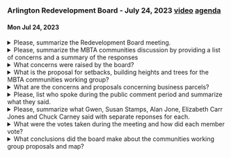 ### Arlington Redevelopment Board - July 24, 2023  [video](https://www.youtube.com/watch?v=IFwx7J1gojE)  [agenda](https://arlington.novusagenda.com/agendapublic/MeetingView.aspx?MeetingID=1894&MinutesMeetingID=-1&doctype=Agenda)
#### Mon Jul 24, 2023

<details><summary>Please, summarize the Redevelopment Board meeting.</summary>

> The Redevelopment Board meeting on July 24th was chaired by Rachel Fenberry and attended by board members Steve Rappalach, Eugene Benson, Ken Low, and Director of Planning and Community Development Department, Claire Ricker. The meeting began with a review of the meeting minutes from February 27th, April 3rd, and June 26th, 2023, which were all approved. The board then moved on to discuss the MBTA communities discussion, with a focus on zoning and development. Claire Ricker presented a 3D model of potential zoning changes along Mass Ave and Broadway. The board also discussed the possibility of extending the current zoning for commercial and industrial to all residential areas. The meeting concluded with a discussion on the timing of the town meeting and the need for a pre-approval compliance review from the state.
</details><details><summary>Please, summarize the MBTA communities discussion by providing a list of concerns and a summary of the responses</summary>

> 1. Concern: The 10-foot setback was not sufficient for a tree. 
Response: The board acknowledged this concern and suggested that if there's room for 20,000 units in the current map, there may be some ability to increase setbacks and therefore include more green space.

2. Concern: The incentives for mixed use, affordable housing, and green space may compete with each other, leading to developers optimizing one over the others.
Response: The board acknowledged this concern and suggested that it merits some analysis or scenario planning.

3. Concern: The unintended consequences of some of these incentives, such as empty storefronts.
Response: The board acknowledged this concern and suggested that they need to be careful of creating empty storefronts.

4. Concern: The need for an economic feasibility analysis to ensure that 15% affordable housing requirement doesn't make anything unbuildable.
Response: The board agreed to perform an economic feasibility analysis. They also mentioned that given the fact that there are 40B projects in the town where they do 25% affordable housing and still manage to successfully develop projects, they don't believe that 15% will be so onerous.

5. Concern: The need to clarify whether the department can perform the economic feasibility analysis and whether it would be acceptable.
Response: The board expressed their desire for the department to be able to certify it on their own, but they would have to see what the state requires.

6. Concern: The need to confirm the same Area Median Income (AMI) as currently in their inclusionary study.
Response: The board confirmed that the intent was to not change from what is currently being developed, which is 60% AMI for rental and 70% for homeownership.
</details><details><summary>What concerns were raised by the board?</summary>

> The board raised concerns about the zoning of corner lots. Specifically, they discussed how corner lots have two front yards and two side yards, with no designated rear yard. This could potentially lead to issues with buildings being too close to each other. The board also discussed the idea of extending commercial zoning along side streets, which could impact residential areas. They wanted to ensure that any changes to zoning regulations would be fair to both commercial and residential areas.
</details><details><summary>What is the proposal for setbacks, building heights and trees for the MBTA communities working group?</summary>

> The MBTA communities working group has proposed varying setbacks and building heights depending on the specific area within the district. For example, in the neighborhood multifamily district, they propose a 10-foot front setback, 10-foot side setback, and 20-foot rear setback, with a maximum building height of four stories. In the S7 Broadway district, they propose a zero-foot front setback, 10-foot side setback, and 20-foot rear setback, with a maximum building height of six stories. The group has also discussed the importance of trees in these areas, with one member noting that a 15-foot setback is the minimum for a successful tree. However, specific requirements or incentives for tree planting have not been detailed.
</details><details><summary>What are the concerns and proposals concerning business parcels?</summary>

> The discussion revolved around the potential rezoning of business parcels along Route 2, from Pleasant Street up to Lexington, near St. Camilla's. The working group had considered this idea but did not make a formal vote or recommendation on it. The idea was to focus more on high transit areas, such as the corridor along Mass Avenue. The group also discussed the potential of expanding current laws to apply to residential, multi-use, and planned unit districts, not just in the business industrial zones. This would include site development standards for shade tree coverage along main corridors and screening and space buffer requirements between properties. These modifications would help mitigate climate change, moderate heat islands, and enrich Arlington's natural streetscapes.
</details><details><summary>Please, list who spoke during the public comment period and summarize what they said.</summary>

> During the public comment period, one individual spoke. The person raised two main points. First, they expressed concern about the 10-foot setback not being sufficient for a tree and suggested that it should be increased to allow for more green space. They also pointed out that the current map allows for up to 20,000 potential units, which is significantly more than the state's base requirement, suggesting that there might be room to increase setbacks without significantly impacting the potential for development. Second, they discussed the three incentives (mixed use, affordable housing, and green space) and raised concerns that these incentives might compete with each other, potentially leading to developers optimizing for one at the expense of the others. They also expressed concern about the potential for empty storefronts as an unintended consequence of these incentives.
</details><details><summary>Please, summarize what Gwen, Susan Stamps, Alan Jone, Elizabeth Carr Jones and Chuck Carney said with separate reponses for each.</summary>

> Gwen Noyes expressed concern about the proposed setbacks for new developments. She suggested that larger setbacks for taller buildings might be more appropriate, as they would allow for larger trees and green spaces. She also urged the board to consider the feasibility of development on nonconforming lots and private ways.

Susan Stamps, a member of the Town Tree Committee and the Gas Leak Task Force, advocated for the inclusion of provisions to mitigate climate change, moderate heat islands, enrich Arlington's natural streetscapes, preserve or increase the tree canopy, and provide accessible open spaces in the MBTA zoning plans.

Alan Jones expressed concern about the potential impact of the proposed zoning changes on the character of Arlington. He suggested that the board consider the potential impact of the proposed changes on the town's character and quality of life.

Elizabeth Carr Jones, a member of the MBTA Communities Working Group, provided an update on the group's progress. She mentioned that the group is considering different ways to deal with setbacks and building heights, and is also considering the potential impact of the proposed changes on the town's character and quality of life.

Chuck Carney, a member of the MBTA Communities Working Group, provided an update on the group's progress. He mentioned that the group is considering different ways to deal with setbacks and building heights, and is also considering the potential impact of the proposed changes on the town's character and quality of life.
</details><details><summary>What were the votes taken during the meeting and how did each member vote?</summary>

> The votes taken during the meeting were to approve the meeting minutes from February 27th, April 3rd, and June 26th, 2023, and to adjourn the meeting. 

For the approval of the February 27th meeting minutes, Steve, Gene, Ken, and Rachel all voted yes. 

For the approval of the April 3rd meeting minutes, Steve, Gene, Ken, and Rachel all voted yes. 

For the approval of the June 26th meeting minutes, Steve, Gene, Ken, and Rachel all voted yes. 

For the motion to adjourn the meeting, Steve, Gene, Ken, and Rachel all voted yes.
</details><details><summary>What conclusions did the board make about the communities working group proposals and map?</summary>

> The board discussed the proposals and map presented by the communities working group. They agreed with the idea of focusing on the high transit bus lines along the Mass Avenue corridor. They also discussed the potential of rezoning the frontage road along Route 2, but decided to focus more on areas with commercial business proximity and access to public transit. The board also discussed the need for an economic feasibility analysis to ensure that a 15% inclusionary zoning requirement would not make anything unbuildable. They also discussed the need to consider how the MBTA Community's work with inclusionary housing. The board agreed to send a package to the state for pre-approval by the third week of August. They also discussed the need to consider setbacks and other zoning regulations for corner lots.
</details>